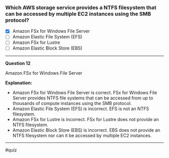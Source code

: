 ### **Which AWS storage service provides a NTFS filesystem that can be accessed by multiple EC2 instances using the SMB protocol?**

- [x] Amazon FSx for Windows File Server
- [ ] Amazon Elastic File System (EFS)
- [ ] Amazon FSx for Lustre
- [ ] Amazon Elastic Block Store (EBS)

---- 

**Question 12**

Amazon FSx for Windows File Server

**Explanation:**

- Amazon FSx for Windows File Server is correct. FSx for Windows File Server provides NTFS file systems that can be accessed from up to thousands of compute instances using the SMB protocol.
- Amazon Elastic File System (EFS) is incorrect. EFS is not an NTFS filesystem.
- Amazon FSx for Lustre is incorrect. FSx for Lustre does not provide an NTFS filesystem.
- Amazon Elastic Block Store (EBS) is incorrect. EBS does not provide an NTFS filesystem nor can it be accessed by multiple EC2 instances.

---- 
#quiz 